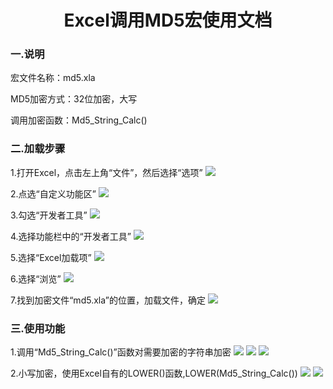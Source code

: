 # <center>**Excel调用MD5宏使用文档**

### 一.说明

宏文件名称：md5.xla

MD5加密方式：32位加密，大写

调用加密函数：Md5_String_Calc()

### 二.加载步骤

1.打开Excel，点击左上角“文件”，然后选择“选项”
![](C:\Users\Administrator\Desktop\SWG\MD5宏\ps\1.jpg)

2.点选“自定义功能区”
![](C:\Users\Administrator\Desktop\SWG\MD5宏\ps\2.jpg)

3.勾选“开发者工具”
![](C:\Users\Administrator\Desktop\SWG\MD5宏\ps\3.jpg)

4.选择功能栏中的“开发者工具”
![](C:\Users\Administrator\Desktop\SWG\MD5宏\ps\4.jpg)

5.选择“Excel加载项”
![](C:\Users\Administrator\Desktop\SWG\MD5宏\ps\5.jpg)

6.选择“浏览”
![](C:\Users\Administrator\Desktop\SWG\MD5宏\ps\6.jpg)

7.找到加密文件“md5.xla”的位置，加载文件，确定
![](C:\Users\Administrator\Desktop\SWG\MD5宏\ps\7.jpg)

### 三.使用功能

1.调用“Md5_String_Calc()”函数对需要加密的字符串加密
![](C:\Users\Administrator\Desktop\SWG\MD5宏\ps\8.jpg)
![](C:\Users\Administrator\Desktop\SWG\MD5宏\ps\9.jpg)
![](C:\Users\Administrator\Desktop\SWG\MD5宏\ps\10.jpg)

2.小写加密，使用Excel自有的LOWER()函数,LOWER(Md5_String_Calc())
![](C:\Users\Administrator\Desktop\SWG\MD5宏\ps\11.jpg)
![](C:\Users\Administrator\Desktop\SWG\MD5宏\ps\12.jpg)
